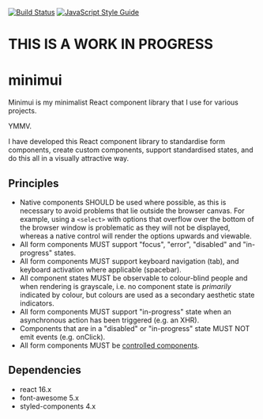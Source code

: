 [![Build Status](https://travis-ci.org/bjnortier/minimui.png?branch=master)](https://travis-ci.org/bjnortier/minimui)
[![JavaScript Style Guide](https://img.shields.io/badge/code_style-standard-brightgreen.svg)](https://standardjs.com)

# THIS IS A WORK IN PROGRESS

# minimui

Minimui is my minimalist React component library that I use for various projects.

YMMV.

I have developed this React component library to standardise form components, create custom components, support standardised states, and do this all in a visually attractive way.

## Principles

- Native components SHOULD be used where possible, as this is necessary to avoid problems that lie outside the browser canvas. For example, using a ```<select>``` with options that overflow over the bottom of the browser window is problematic as they will not be displayed, whereas a native control will render the options upwards and viewable.
- All form components MUST support "focus", "error", "disabled" and "in-progress" states.
- All form components MUST support keyboard navigation (tab), and keyboard activation where applicable (spacebar).
- All component states MUST be observable to colour-blind people and when rendering is grayscale, i.e. no component state is *primarily* indicated by colour, but colours are used as a secondary aesthetic state indicators.
- All form components MUST support "in-progress" state when an asynchronous action has been triggered (e.g. an XHR).
- Components that are in a "disabled" or "in-progress" state MUST NOT emit events (e.g. onClick).
- All form components MUST be [controlled components](https://reactjs.org/docs/uncontrolled-components.html).

## Dependencies

- react 16.x
- font-awesome 5.x
- styled-components 4.x
